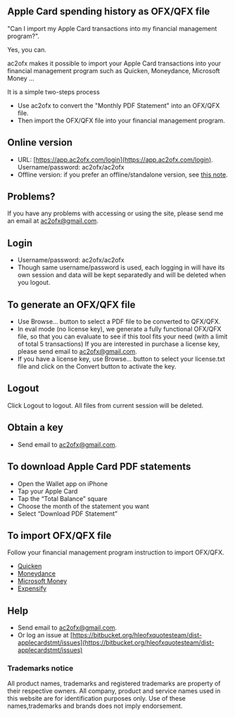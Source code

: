 ## Apple Card spending history as OFX/QFX file
"Can I import my Apple Card transactions into my financial management program?".

Yes, you can.

ac2ofx makes it possible to import your Apple Card transactions into your financial management program such as Quicken, Moneydance, Microsoft Money ...

It is a simple two-steps process

* Use ac2ofx to convert the "Monthly PDF Statement" into an OFX/QFX file.
* Then import the OFX/QFX file into your financial management program.

## Online version
* URL: [https://app.ac2ofx.com/login](https://app.ac2ofx.com/login). Username/password: ac2ofx/ac2ofx
* Offline version: if you prefer an offline/standalone version, see [this note](README.md).

## Problems?
If you have any problems with accessing or using the site, please send me an email at ac2ofx@gmail.com.

## Login
* Username/password: ac2ofx/ac2ofx
* Though same username/password is used, each logging in will have its own session and data will be kept separatedly and will be deleted when you logout.

## To generate an OFX/QFX file
* Use Browse… button to select a PDF file to be converted to QFX/QFX.
* In eval mode (no license key), we generate a fully functional OFX/QFX file, so that you can evaluate to see if this tool fits your need (with a limit of total 5 transactions) If you are interested in purchase a license key, please send email to ac2ofx@gmail.com.
* If you have a license key, use Browse… button to select your license.txt file and click on the Convert button to activate the key.

## Logout
Click Logout to logout. All files from current session will be deleted.

## Obtain a key
* Send email to ac2ofx@gmail.com.

## To download Apple Card PDF statements
* Open the Wallet app on iPhone
* Tap your Apple Card
* Tap the “Total Balance” square
* Choose the month of the statement you want
* Select “Download PDF Statement”

## To import OFX/QFX file
Follow your financial management program instruction to import OFX/QFX.
* [Quicken](quicken.md)
* [Moneydance](moneydance.md)
* [Microsoft Money](msmoney.md)
* [Expensify](https://docs.expensify.com/en/articles/1719939-personal-cards-import-via-csv)

## Help
* Send email to ac2ofx@gmail.com.
* Or log an issue at [https://bitbucket.org/hleofxquotesteam/dist-applecardstmt/issues](https://bitbucket.org/hleofxquotesteam/dist-applecardstmt/issues)

### Trademarks notice

All product names, trademarks and registered trademarks are property of their respective owners. All company, product and service names used in this website are for identification purposes only. Use of these names,trademarks and brands does not imply endorsement.
